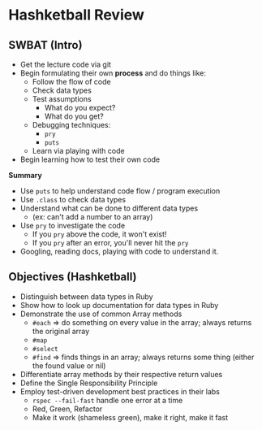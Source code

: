 Hashketball Review
==================

## SWBAT (Intro)

* Get the lecture code via git
* Begin formulating their own **process** and do things like:
  * Follow the flow of code
  * Check data types
  * Test assumptions
    * What do you expect?
    * What do you get?
  * Debugging techniques:
    * `pry`
    * `puts`
  * Learn via playing with code
* Begin learning how to test their own code

**Summary**

* Use `puts` to help understand code flow / program execution
* Use `.class` to check data types
* Understand what can be done to different data types
  * (ex: can't add a number to an array)
* Use `pry` to investigate the code
  * If you `pry` above the code, it won't exist!
  * If you `pry` after an error, you'll never hit the `pry`
* Googling, reading docs, playing with code to understand it.


## Objectives (Hashketball)

* Distinguish between data types in Ruby
* Show how to look up documentation for data types in Ruby
* Demonstrate the use of common Array methods
  * `#each` => do something on every value in the array; always returns the original array
  * `#map`
  * `#select`
  * `#find` => finds things in an array; always returns some thing (either the found value or nil)
* Differentiate array methods by their respective return values
* Define the Single Responsibility Principle
* Employ test-driven development best practices in their labs
  * `rspec --fail-fast` handle one error at a time
  * Red, Green, Refactor
  * Make it work (shameless green), make it right, make it fast
